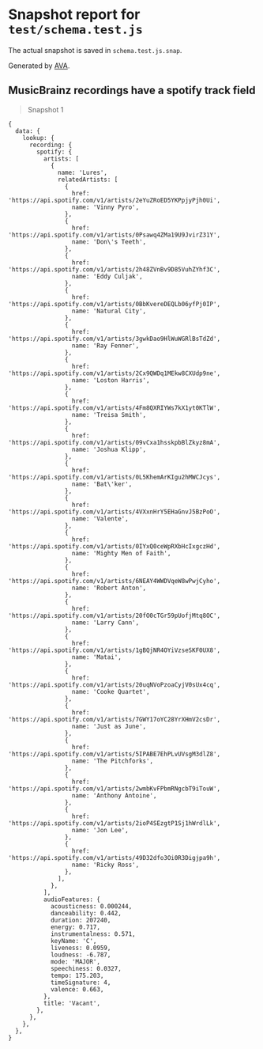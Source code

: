 # Snapshot report for `test/schema.test.js`

The actual snapshot is saved in `schema.test.js.snap`.

Generated by [AVA](https://avajs.dev).

## MusicBrainz recordings have a spotify track field

> Snapshot 1

    {
      data: {
        lookup: {
          recording: {
            spotify: {
              artists: [
                {
                  name: 'Lures',
                  relatedArtists: [
                    {
                      href: 'https://api.spotify.com/v1/artists/2eYuZRoED5YKPpjyPjh0Ui',
                      name: 'Vinny Pyro',
                    },
                    {
                      href: 'https://api.spotify.com/v1/artists/0Psawq4ZMa19U9JvirZ31Y',
                      name: 'Don\'s Teeth',
                    },
                    {
                      href: 'https://api.spotify.com/v1/artists/2h48ZVnBv9D85VuhZYhf3C',
                      name: 'Eddy Culjak',
                    },
                    {
                      href: 'https://api.spotify.com/v1/artists/0BbKvereDEQLb06yfPj0IP',
                      name: 'Natural City',
                    },
                    {
                      href: 'https://api.spotify.com/v1/artists/3gwkDao9HlWuWGRlBsTdZd',
                      name: 'Ray Fenner',
                    },
                    {
                      href: 'https://api.spotify.com/v1/artists/2Cx9QWDq1MEkw8CXUdp9ne',
                      name: 'Loston Harris',
                    },
                    {
                      href: 'https://api.spotify.com/v1/artists/4Fm8QXRIYWs7kX1yt0KTlW',
                      name: 'Treisa Smith',
                    },
                    {
                      href: 'https://api.spotify.com/v1/artists/09vCxa1hsskpbBlZkyz8mA',
                      name: 'Joshua Klipp',
                    },
                    {
                      href: 'https://api.spotify.com/v1/artists/0L5KhemArKIgu2hMWCJcys',
                      name: 'Bat\'ker',
                    },
                    {
                      href: 'https://api.spotify.com/v1/artists/4VXxnHrY5EHaGnvJ5BzPoO',
                      name: 'Valente',
                    },
                    {
                      href: 'https://api.spotify.com/v1/artists/0IYxQ0ceWpRXbHcIxgczHd',
                      name: 'Mighty Men of Faith',
                    },
                    {
                      href: 'https://api.spotify.com/v1/artists/6NEAY4WWDVqeW8wPwjCyho',
                      name: 'Robert Anton',
                    },
                    {
                      href: 'https://api.spotify.com/v1/artists/20fO0cTGr59pUofjMtq8OC',
                      name: 'Larry Cann',
                    },
                    {
                      href: 'https://api.spotify.com/v1/artists/1gBQjNR4OYiVzseSKF0UX8',
                      name: 'Matai',
                    },
                    {
                      href: 'https://api.spotify.com/v1/artists/20uqNVoPzoaCyjV0sUx4cq',
                      name: 'Cooke Quartet',
                    },
                    {
                      href: 'https://api.spotify.com/v1/artists/7GWY17oYC28YrXHmV2csDr',
                      name: 'Just as June',
                    },
                    {
                      href: 'https://api.spotify.com/v1/artists/5IPABE7EhPLvUVsgM3dlZ8',
                      name: 'The Pitchforks',
                    },
                    {
                      href: 'https://api.spotify.com/v1/artists/2wmbKvFPbmRNgcbT9iTouW',
                      name: 'Anthony Antoine',
                    },
                    {
                      href: 'https://api.spotify.com/v1/artists/2ioP4SEzgtP1Sj1hWrdlLk',
                      name: 'Jon Lee',
                    },
                    {
                      href: 'https://api.spotify.com/v1/artists/49D32dfo3Oi0R3Digjpa9h',
                      name: 'Ricky Ross',
                    },
                  ],
                },
              ],
              audioFeatures: {
                acousticness: 0.000244,
                danceability: 0.442,
                duration: 207240,
                energy: 0.717,
                instrumentalness: 0.571,
                keyName: 'C',
                liveness: 0.0959,
                loudness: -6.787,
                mode: 'MAJOR',
                speechiness: 0.0327,
                tempo: 175.203,
                timeSignature: 4,
                valence: 0.663,
              },
              title: 'Vacant',
            },
          },
        },
      },
    }
